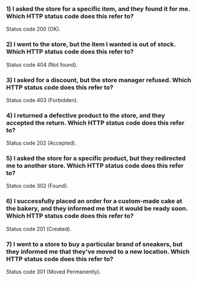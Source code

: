 ### 1) I asked the store for a specific item, and they found it for me. Which HTTP status code does this refer to?
Status code 200 (OK).
### 2) I went to the store, but the item I wanted is out of stock. Which HTTP status code does this refer to?
Status code 404 (Not found).
### 3) I asked for a discount, but the store manager refused. Which HTTP status code does this refer to?
Status code 403 (Forbidden).
### 4) I returned a defective product to the store, and they accepted the return. Which HTTP status code does this refer to?
Status code 202 (Accepted).
### 5) I asked the store for a specific product, but they redirected me to another store. Which HTTP status code does this refer to?
Status code 302 (Found).
### 6) I successfully placed an order for a custom-made cake at the bakery, and they informed me that it would be ready soon. Which HTTP status code does this refer to?
Status code 201 (Created).
### 7) I went to a store to buy a particular brand of sneakers, but they informed me that they've moved to a new location. Which HTTP status code does this refer to?
Status code 301 (Moved Permanently).